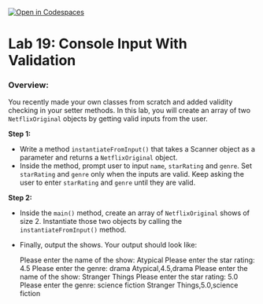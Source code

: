 [![Open in Codespaces](https://classroom.github.com/assets/launch-codespace-2972f46106e565e64193e422d61a12cf1da4916b45550586e14ef0a7c637dd04.svg)](https://classroom.github.com/open-in-codespaces?assignment_repo_id=19565244)
# **Lab 19: Console Input With Validation**
### Overview:

You recently made your own classes from scratch and added validity checking in your setter methods. In this lab, you will create an array of two `NetflixOriginal` objects by getting valid inputs from the user.

**Step 1:**
- Write a method `instantiateFromInput()` that takes a Scanner object as a parameter and returns a `NetflixOriginal` object.
- Inside the method, prompt user to input `name`, `starRating` and `genre`. Set `starRating` and `genre` only when the inputs are valid. Keep asking the user to enter `starRating` and `genre` until they are valid.

**Step 2:**
- Inside the `main()` method, create an array of `NetflixOriginal` shows of size 2. Instantiate those two objects by calling the `instantiateFromInput()` method. 
- Finally, output the shows. Your output should look like:

	Please enter the name of the show: Atypical
	Please enter the star rating: 4.5
	Please enter the genre: drama
	Atypical,4.5,drama
	Please enter the name of the show: Stranger Things
	Please enter the star rating: 5.0
	Please enter the genre: science fiction
	Stranger Things,5.0,science fiction